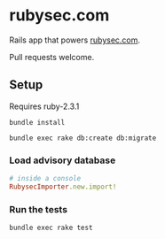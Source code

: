 # rubysec.com

Rails app that powers [rubysec.com](https://rubysec.com).

Pull requests welcome.

## Setup

Requires ruby-2.3.1

`bundle install`

`bundle exec rake db:create db:migrate`

### Load advisory database
```ruby
# inside a console
RubysecImporter.new.import!
```

### Run the tests
`bundle exec rake test`
